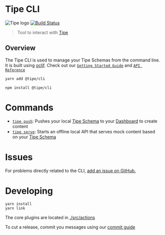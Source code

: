 # Tipe CLI

![Tipe logo](https://cdn.tipe.io/tipe/tipe-cat-no-text.svg)
[![Build Status](https://travis-ci.com/tipeio/tipe-cli.svg?token=mE8qfws6qu8ishNcR5Zr&branch=master)](https://travis-ci.com/tipeio/tipe-cli)

> Tool to interact with [Tipe](https://tipe.io)

## Overview

The Tipe CLI is used to manage your Tipe Schemas from the command line. It is built using [oclif](https://oclif.io/). 
Check out our [`Getting Started Guide`](docs/getting-started.md) and [`API Reference`](docs/api.md)
<br>
```sh
yarn add @tipe/cli 
```
```sh
npm install @tipe/cli
```
# Commands

- [`tipe push`](docs/push.md): Pushes your local [Tipe Schema](https://github.com/tipeio/schema) to your [Dashboard](https://tipe.io) to create content
- [`tipe serve`](docs/serve.md): Starts an offline local API that serves mock content based on your [Tipe Schema](https://github.com/tipeio/schema)
<!-- - [`tipe new`](docs/new.md): Scaffold a new basic schema for your project [Tipe Schema](https://github.com/tipeio/schema) -->
<!-- - [`tipe help`](docs/help.md): Display help for Tipe -->

# Issues

For problems directly related to the CLI, [add an issue on GitHub.](https://github.com/tipeio/tipe-cli/issues)

# Developing

```
yarn install
yarn link
```

The core plugins are located in [./src/actions](./src/actions)

To cut a release, commit you messages using our [commit guide](https://github.com/tipeio/tipe-conventions/blob/4987a13f29bc7e5fcbb428dd7b245fedcd5bf6ce/COMMIT_CONVENTION.md#git-commit-message-convention)
